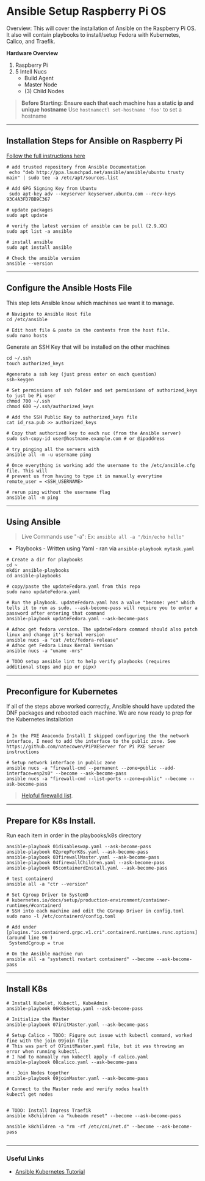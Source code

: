 # Ansible Setup Raspberry Pi OS

Overview: This will cover the installation of Ansible on the Raspberry Pi OS. It also will contain playbooks to install/setup Fedora with Kubernetes, Calico, and Traefik.

**Hardware Overview**
1. Raspberry Pi 
2. 5 Intell Nucs
   - Build Agent
   - Master Node
   - (3) Child Nodes 


> **Before Starting: Ensure each that each machine has a static ip and unique hostname** 
> Use `hostnamectl set-hostname 'foo'` to set a hostname

---

## Installation Steps for Ansible on Raspberry Pi

[Follow the full instructions here](https://docs.ansible.com/ansible/latest/installation_guide/intro_installation.html#installing-ansible-on-specific-operating-systems)

```shell 
# add trusted repository from Ansible Documentation 
 echo "deb http://ppa.launchpad.net/ansible/ansible/ubuntu trusty main" | sudo tee -a /etc/apt/sources.list

# Add GPG Signing Key from Ubuntu
 sudo apt-key adv --keyserver keyserver.ubuntu.com --recv-keys 93C4A3FD7BB9C367

# update packages 
sudo apt update

# verify the latest version of ansible can be pull (2.9.XX)
sudo apt list -a ansible

# install ansible
sudo apt install ansible

# Check the ansible version
ansible --version
```

---

## Configure the Ansible Hosts File

This step lets Ansible know which machines we want it to manage.

```shell
# Navigate to Ansible Host file
cd /etc/ansible

# Edit host file & paste in the contents from the host file. 
sudo nano hosts
```

Generate an SSH Key that will be installed on the other machines

```shell
cd ~/.ssh
touch authorized_keys

#generate a ssh key (just press enter on each question)
ssh-keygen

# Set permissions of ssh folder and set permissions of authorized_keys to just be Pi user
chmod 700 ~/.ssh
chmod 600 ~/.ssh/authorized_keys

# Add the SSH Public Key to authorized_keys file
cat id_rsa.pub >> authorized_keys

# Copy that authorized key to each nuc (from the Ansible server)
sudo ssh-copy-id user@hostname.example.com # or @ipaddress

# try pinging all the servers with 
ansible all -m -u username ping

# Once everything is working add the username to the /etc/ansible.cfg file. This will 
# prevent us from having to type it in manually everytime
remote_user = <SSH_USERNAME>

# rerun ping without the username flag
ansible all -m ping

```

---

## Using Ansible 

> Live Commands use "-a": Ex: `ansible all -a "/bin/echo hello"`
- Playbooks - Written using Yaml - ran via `ansible-playbook mytask.yaml`

```shell
# Create a dir for playbooks
cd ~
mkdir ansible-playbooks
cd ansible-playbooks

# copy/paste the updateFedora.yaml from this repo
sudo nano updateFedora.yaml

# Run the playbook. updateFedora.yaml has a value "become: yes" which tells it to run as sudo. --ask-become-pass will require you to enter a password after entering that command
ansible-playbook updateFedora.yaml --ask-become-pass

# Adhoc get fedora version. The updateFedora command should also patch linux and change it's kernal version
ansible nucs -a "cat /etc/fedora-release"
# Adhoc get Fedora Linux Kernal Version
ansible nucs -a "uname -mrs"

# TODO setup ansible lint to help verify playbooks (requires additional steps and pip or pipx)

```


---

## Preconfigure for Kubernetes

If all of the steps above worked correctly, Ansible should have updated the DNF packages and rebooted each machine. We are now ready to prep for the Kubernetes installation

```shell

# In the PXE Anaconda Install I skipped configuring the the network interface, I need to add the interface to the public zone. See https://github.com/natecowen/PiPXEServer for Pi PXE Server instructions

# Setup network interface in public zone
ansible nucs -a "firewall-cmd --permanent --zone=public --add-interface=enp2s0" --become --ask-become-pass
ansible nucs -a "firewall-cmd --list-ports --zone=public" --become --ask-become-pass

```

> [Helpful firewalld list](https://www.cyberithub.com/firewalld-examples-open-port/).


---

## Prepare for K8s Install. 

Run each item in order in the playbooks/k8s directory
```shell 
ansible-playbook 01disableswap.yaml --ask-become-pass
ansible-playbook 02prepForK8s.yaml --ask-become-pass
ansible-playbook 03firewallMaster.yaml --ask-become-pass
ansible-playbook 04firewallChildren.yaml --ask-become-pass
ansible-playbook 05containerdInstall.yaml --ask-become-pass

# test containerd
ansible all -a "ctr --version"

# Set Cgroup Driver to SystemD
# kubernetes.io/docs/setup/production-environment/container-runtimes/#containerd
# SSH into each machine and edit the CGroup Driver in config.toml
sudo nano -l /etc/containerd/config.toml

# Add under [plugins."io.containerd.grpc.v1.cri".containerd.runtimes.runc.options] (around line 96 )
 SystemdCgroup = true

# On the Ansible machine run 
ansible all -a "systemctl restart containerd" --become --ask-become-pass
```

---

## Install K8s

```shell
# Install Kubelet, Kubectl, KubeAdmin
ansible-playbook 06K8sSetup.yaml --ask-become-pass

# Initialize the Master
ansible-playbook 07initMaster.yaml --ask-become-pass

# Setup Calico - TODO: Figure out issue with kubectl command, worked fine with the join 09join file
# This was part of 07initMaster.yaml file, but it was throwing an error when running kubectl. 
# I had to manually run kubectl apply -f calico.yaml 
ansible-playbook 08calico.yaml --ask-become-pass

# : Join Nodes together
ansible-playbook 09joinMaster.yaml --ask-become-pass

# Connect to the Master node and verify nodes health
kubectl get nodes


# TODO: Install Ingress Traefik
ansible k8children -a "kubeadm reset" --become --ask-become-pass

ansible k8children -a "rm -rf /etc/cni/net.d" --become --ask-become-pass


```

---

### Useful Links

- [Ansible Kubernetes Tutorial](https://buildvirtual.net/deploy-a-kubernetes-cluster-using-ansible/)